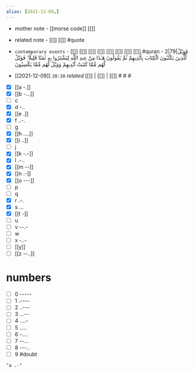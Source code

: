 ```yaml
---
alias: [2021-12-09,]
---
```

- mother note - [[morse code]] [[]]
- related note - [[]] [[]] #quote 
- `contemporary events` - [[]] [[]] [[]] [[]] [[]] [[]] [[]] [[]] #quran - 2|79|فَوَيْلٌ لِّلَّذِينَ يَكْتُبُونَ الْكِتَابَ بِأَيْدِيهِمْ ثُمَّ يَقُولُونَ هَـٰذَا مِنْ عِندِ اللَّهِ لِيَشْتَرُوا بِهِ ثَمَنًا قَلِيلًا ۖ فَوَيْلٌ لَّهُم مِّمَّا كَتَبَتْ أَيْدِيهِمْ وَوَيْلٌ لَّهُم مِّمَّا يَكْسِبُونَ

- [[2021-12-09]]  `20:10` _related_ [[]] | [[]] | [[]] # # #

- [x] [[a -.]]
- [x] [[b -...]]
- [ ] c 
- [x] d -..
- [x] [[e .]]
- [x] f ..-.
- [ ] g 
- [x] [[h ....]]
- [x] [[i ..]]
- [ ] j 
- [x] [[k -.-]]
- [x] l .-..
- [x] [[m --]]
- [x] [[n .-]]
- [x] [[o ---]]
- [ ] p  
- [ ] q 
- [x] r .-.
- [x] s ...
- [x] [[t -]]
- [ ] u 
- [ ] v --.-
- [ ] w 
- [ ] x -..-
- [ ] [[y]]
- [ ] [[z --..]]
# numbers
- [ ] 0 -----
- [ ] 1 .----
- [ ] 2 ..---
- [ ] 3 ...--
- [ ] 4 ....-
- [ ] 5 .....
- [ ] 6 -....
- [ ] 7 --...
- [ ] 8 ---..
- [ ] 9  #doubt 

```query 2021-12-09 20:09
"a .-"
```